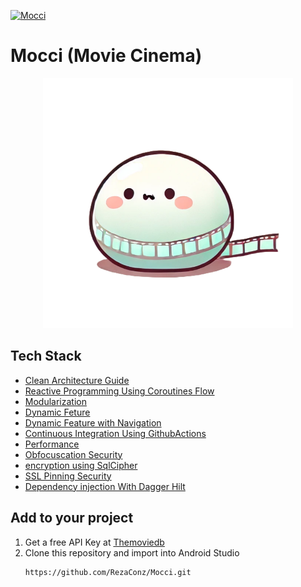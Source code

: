 [![Mocci](https://github.com/RezaConz/Mocci/actions/workflows/android-ci.yml/badge.svg?branch=master)](https://github.com/RezaConz/Mocci/actions/workflows/android-ci.yml)

# Mocci (Movie Cinema)
<p align="center">
  <a href="https://github.com/RezaConz/Mocci">
      <img src="https://raw.githubusercontent.com/RezaConz/Mocci/master/mocci.png" width='400dp' alt="Logo" >
  </a>
</p>

## Tech Stack
  - [Clean Architecture Guide](https://developer.android.com/jetpack/guide)
  - [Reactive Programming Using Coroutines Flow](https://developer.android.com/kotlin/flow)
  - [Modularization](https://www.techyourchance.com/preliminary-over-modularization-of-android-projects)
  - [Dynamic Feture](https://developer.android.com/guide/playcore/feature-delivery/on-demand)
  - [Dynamic Feature with Navigation](https://developer.android.com/guide/navigation/navigation-dynamic)
  - [Continuous Integration Using GithubActions](https://github.com/features/actions)
  - [Performance ](https://developer.android.com/training/articles/perf-tips)
  - [Obfocuscation Security](https://developer.android.com/studio/build/shrink-code)
  - [encryption using SqlCipher ](https://www.zetetic.net/sqlcipher/sqlcipher-for-android/)
  - [SSL Pinning Security](https://developer.android.com/training/articles/security-config)
  - [Dependency injection With Dagger Hilt](https://developer.android.com/training/dependency-injection)


 ## Add to your project
   1. Get a free API Key at [Themoviedb](https://developers.themoviedb.org/3)
   2. Clone this repository and import into Android Studio
      ```
      https://github.com/RezaConz/Mocci.git
      ```
